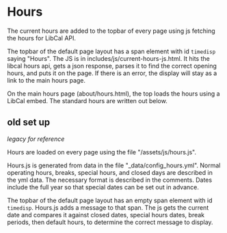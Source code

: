 # Hours 

The current hours are added to the topbar of every page using js fetching the hours for LibCal API. 

The topbar of the default page layout has a span element with id `timedisp` saying "Hours".
The JS is in includes/js/current-hours-js.html. 
It hits the libcal hours api, gets a json response, parses it to find the correct opening hours, and puts it on the page. 
If there is an error, the display will stay as a link to the main hours page.

On the main hours page (about/hours.html), the top loads the hours using a LibCal embed. 
The standard hours are written out below.  

## old set up

*legacy for reference*

Hours are loaded on every page using the file "/assets/js/hours.js".

Hours.js is generated from data in the file "_data/config_hours.yml".
Normal operating hours, breaks, special hours, and closed days are described in the yml data. 
The necessary format is described in the comments.
Dates include the full year so that special dates can be set out in advance.

The topbar of the default page layout has an empty span element with id `timedisp`. 
Hours.js adds a message to that span.
The js gets the current date and compares it against
closed dates, 
special hours dates, 
break periods, 
then default hours, 
to determine the correct message to display.
